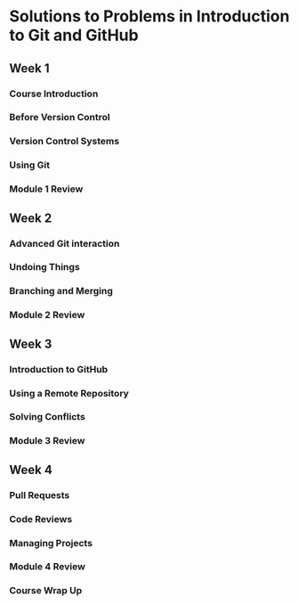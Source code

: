 # Solutions to Problems in Introduction to Git and GitHub

## Week 1

### Course Introduction

### Before Version Control

### Version Control Systems

### Using Git

### Module 1 Review

## Week 2

### Advanced Git interaction

### Undoing Things

### Branching and Merging

### Module 2 Review

## Week 3

### Introduction to GitHub

### Using a Remote Repository

### Solving Conflicts

### Module 3 Review

## Week 4

### Pull Requests

### Code Reviews

### Managing Projects

### Module 4 Review

### Course Wrap Up

